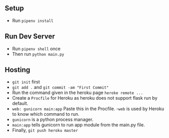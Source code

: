 ## Setup

- Run `pipenv install`

## Run Dev Server

- Run `pipenv shell` once
- Then run `python main.py`

## Hosting

- `git init` first
- `git add .` and `git commit -am "First Commit"`
- Run the command given in the heroku page `heroke remote ...`
- Create a `Procfile` for Heroku as heroku does not support flask run by default.
- `web: gunicorn main:app` Paste this in the Procfile. 
-`web` is used by Heroku to know which command to run.
- `gunicorn` is a python process manager.
- `main:app` tells gunicorn to run app module from the main.py file.
- Finally, `git push heroku master`